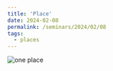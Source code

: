 ```yaml
---
title: 'Place'
date: 2024-02-08
permalink: /seminars/2024/02/08
tags:
  - places
---
```


![one place](https://glucklichrui.github.io/images/500x300.png)
